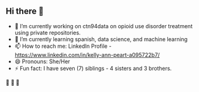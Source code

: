 ## Hi there 👋


- 🔭 I’m currently working on ctn94data on opioid use disorder treatment using private repositories.
- 🌱 I’m currently learning spanish, data science, and machine learning
- 📫 How to reach me: LinkedIn Profile - https://www.linkedin.com/in/kelly-ann-peart-a095722b7/
- 😄 Pronouns: She/Her
- ⚡ Fun fact: I have seven (7) siblings - 4 sisters and 3 brothers.

:see_no_evil:	 :hear_no_evil:	 :speak_no_evil:

